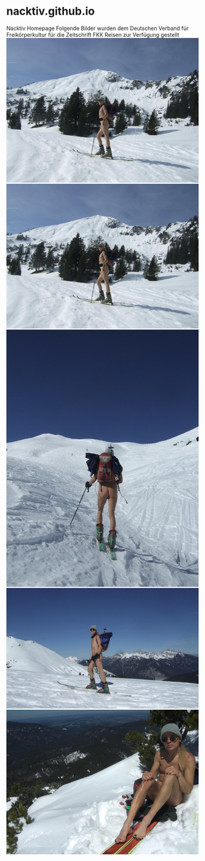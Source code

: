 # nacktiv.github.io
Nacktiv Homepage
Folgende Bilder wurden dem Deutschen Verband für Freikörperkultur für die Zeitschrift FKK Reisen zur Verfügung gestellt
![Alt-Text](images/dfk1.jpg "Nacktskitour am Ochsenälpelelskopf")
![Alt-Text](images/dfk1.jpg "Nacktskitour am Ochsenälpelelskopf")
![Alt-Text](images/dfk4.jpg "Nacktskitour am Galtjoch")
![Alt-Text](images/dfk5.jpg "Nacktskitour am Galtjoch")
![Alt-Text](images/dfk9.jpg "Nacktskitour am Teufelstättkopf")
